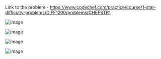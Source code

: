 Link to the problem - https://www.codechef.com/practice/course/1-star-difficulty-problems/DIFF1200/problems/CHEFSTR1


![image](https://github.com/Haleshot/Competitive-Programming/assets/57552973/5c229a54-2570-42b3-982b-3a88f18855fc)

![image](https://github.com/Haleshot/Competitive-Programming/assets/57552973/e6b8d295-1e9f-4540-b0f2-c7cc37a77760)

![image](https://github.com/Haleshot/Competitive-Programming/assets/57552973/bfcfb718-635a-4483-9a38-bf7c88da2da6)

![image](https://github.com/Haleshot/Competitive-Programming/assets/57552973/a2a669da-4a7f-4e5a-8e8b-8778ee73b7be)
